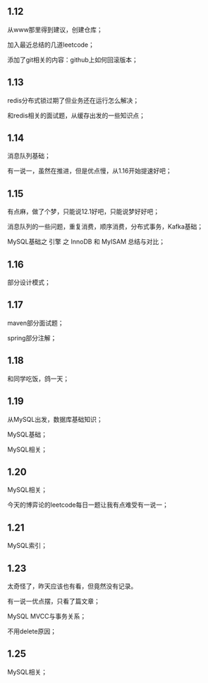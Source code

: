 ## 1.12

从www那里得到建议，创建仓库；

加入最近总结的几道leetcode；

添加了git相关的内容：github上如何回滚版本；

## 1.13

redis分布式锁过期了但业务还在运行怎么解决；

和redis相关的面试题，从缓存出发的一些知识点；

## 1.14

消息队列基础；

有一说一，虽然在推进，但是优点慢，从1.16开始提速好吧；

## 1.15

有点麻，做了个梦，只能说12.1好吧，只能说梦好好吧；

消息队列的一些问题，重复消费，顺序消费，分布式事务，Kafka基础；

MySQL基础之 引擎 之 InnoDB 和 MyISAM 总结与对比；

## 1.16

部分设计模式；

## 1.17

maven部分面试题；

spring部分注解；

## 1.18

和同学吃饭，鸽一天；

## 1.19

从MySQL出发，数据库基础知识；

MySQL基础；

MySQL相关；

## 1.20

MySQL相关；

今天的博弈论的leetcode每日一题让我有点难受有一说一；

## 1.21

MySQL索引；

## 1.23

太奇怪了，昨天应该也有看，但竟然没有记录。

有一说一优点摆，只看了篇文章；

MySQL MVCC与事务关系；

不用delete原因；

## 1.25

MySQL相关；